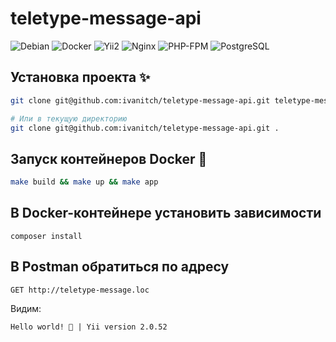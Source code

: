 # teletype-message-api

![Debian](https://img.shields.io/badge/Debian-12-A81D33?logo=debian&logoColor=white)
![Docker](https://img.shields.io/badge/Docker-28.1-2496ED?logo=docker&logoColor=white)
![Yii2](https://img.shields.io/badge/Yii2-2.0-83B81A?logo=yii&logoColor=white)
![Nginx](https://img.shields.io/badge/Nginx-1.27-009639?logo=nginx&logoColor=white)
![PHP-FPM](https://img.shields.io/badge/PHP_FPM-8.4-777BB4?logo=php&logoColor=white)
![PostgreSQL](https://img.shields.io/badge/PostgreSQL-17.5-4169E1?logo=postgresql&logoColor=white)

## Установка проекта ✨
```bash
git clone git@github.com:ivanitch/teletype-message-api.git teletype-message-api

# Или в текущую директорию
git clone git@github.com:ivanitch/teletype-message-api.git .
```

## Запуск контейнеров Docker 🚀
```bash  
make build && make up && make app
```

## В Docker-контейнере установить зависимости
```
composer install
```

## В Postman обратиться по адресу
```
GET http://teletype-message.loc
```
Видим:
```
Hello world! 👋 | Yii version 2.0.52
```